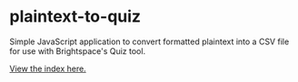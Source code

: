 # plaintext-to-quiz

Simple JavaScript application to convert formatted plaintext into a CSV file for use with Brightspace's Quiz tool.

[View the index here.](https://zachattacktaylor.github.io/plaintext-to-quiz/)
